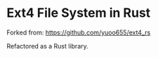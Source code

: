 # Ext4 File System in Rust

Forked from: https://github.com/yuoo655/ext4_rs

Refactored as a Rust library.